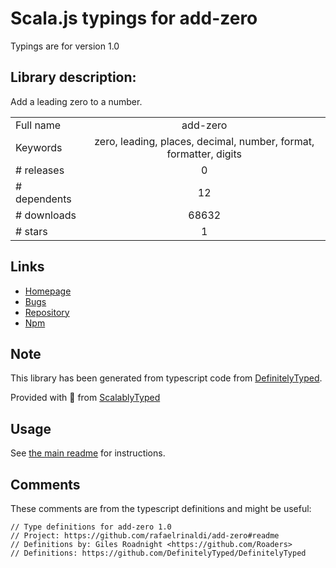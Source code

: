 
# Scala.js typings for add-zero

Typings are for version 1.0

## Library description:
Add a leading zero to a number.

|                    |                 |
| ------------------ | :-------------: |
| Full name          | add-zero |
| Keywords           | zero, leading, places, decimal, number, format, formatter, digits |
| # releases         | 0 |
| # dependents       | 12 |
| # downloads        | 68632 |
| # stars            | 1 |

## Links
- [Homepage](https://github.com/rafaelrinaldi/add-zero#readme)
- [Bugs](https://github.com/rafaelrinaldi/add-zero/issues)
- [Repository](https://github.com/rafaelrinaldi/add-zero)
- [Npm](https://www.npmjs.com/package/add-zero)
    


## Note
This library has been generated from typescript code from [DefinitelyTyped](https://definitelytyped.org).

Provided with :purple_heart: from [ScalablyTyped](https://github.com/oyvindberg/ScalablyTyped)

## Usage
See [the main readme](../../readme.md) for instructions.

## Comments

These comments are from the typescript definitions and might be useful:
```
// Type definitions for add-zero 1.0
// Project: https://github.com/rafaelrinaldi/add-zero#readme
// Definitions by: Giles Roadnight <https://github.com/Roaders>
// Definitions: https://github.com/DefinitelyTyped/DefinitelyTyped

```

